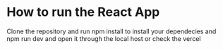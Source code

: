 # How to run the React App

Clone the repository and run npm install to install your dependecies and npm run dev and open it through the local host or check the vercel
